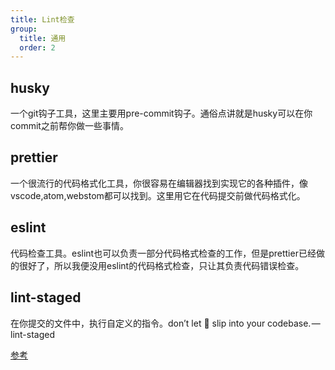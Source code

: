 ```yaml
---
title: Lint检查
group:
  title: 通用
  order: 2
---
```



## husky

一个git钩子工具，这里主要用pre-commit钩子。通俗点讲就是husky可以在你commit之前帮你做一些事情。

## prettier

一个很流行的代码格式化工具，你很容易在编辑器找到实现它的各种插件，像vscode,atom,webstom都可以找到。这里用它在代码提交前做代码格式化。

## eslint

代码检查工具。eslint也可以负责一部分代码格式检查的工作，但是prettier已经做的很好了，所以我便没用eslint的代码格式检查，只让其负责代码错误检查。

## lint-staged

在你提交的文件中，执行自定义的指令。don’t let 💩 slip into your codebase. — lint-staged


[参考](https://juejin.im/post/5bf36163e51d45360069e0e8)